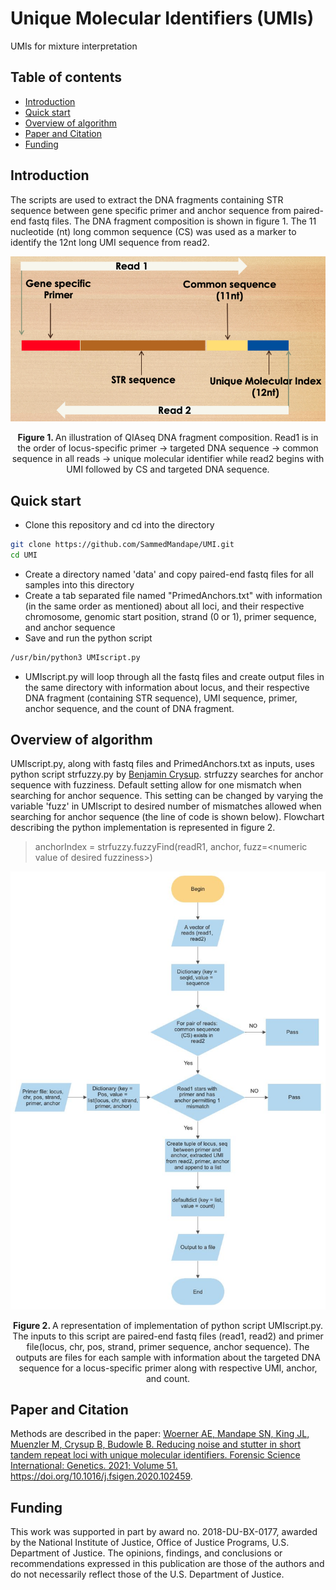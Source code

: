 <!-- PROJECT TITLE -->
# Unique Molecular Identifiers (UMIs)
UMIs for mixture interpretation

<!-- TABLE OF CONTENTS -->
## Table of contents
* [Introduction](#introduction)
* [Quick start](#quick-start)
* [Overview of algorithm](#overview-of-algorithm)
* [Paper and Citation](#paper-and-citation)
* [Funding](#funding)


<!-- Introduction -->
## Introduction
The scripts are used to extract the DNA fragments containing STR sequence between gene specific primer and anchor sequence from paired-end fastq files. The DNA fragment composition is shown in figure 1. The 11 nucleotide (nt) long common sequence (CS) was used as a marker to identify the 12nt long UMI sequence from read2.

<p align="center">
<img src="images/DNAfragComp.png" alt="Image">
<p style="text-align: center;"><strong>Figure 1. </strong> An illustration of QIAseq DNA fragment composition. Read1 is in the order of locus-specific primer -> targeted DNA sequence -> common sequence in all reads -> unique molecular identifier while read2 begins with UMI followed by CS and targeted DNA sequence.
</p>


<!-- Quick start -->
## Quick start  
* Clone this repository and cd into the directory
```bash
git clone https://github.com/SammedMandape/UMI.git
cd UMI
```

* Create a directory named 'data' and copy paired-end fastq files for all samples into this directory
* Create a tab separated file named "PrimedAnchors.txt" with information (in the same order as mentioned) about all loci, and their respective chromosome, genomic start position, strand (0 or 1), primer sequence, and anchor sequence
* Save and run the python script
```bash
/usr/bin/python3 UMIscript.py
```

* UMIscript.py will loop through all the fastq files and create output files in the same directory with information about locus, and their respective DNA fragment (containing STR sequence), UMI sequence, primer, anchor sequence, and the count of DNA fragment.


<!-- Overview of algorithm -->
## Overview of algorithm
UMIscript.py, along with fastq files and PrimedAnchors.txt as inputs, uses python script strfuzzy.py by [Benjamin Crysup](https://github.com/Benjamin-Crysup). strfuzzy searches for anchor sequence with fuzziness. Default setting allow for one mismatch when searching for anchor sequence. This setting can be changed by varying the variable 'fuzz' in UMIscript to desired number of mismatches allowed when searching for anchor sequence (the line of code is shown below). Flowchart describing the python implementation is represented in figure 2.

> anchorIndex = strfuzzy.fuzzyFind(readR1, anchor, fuzz=\<numeric value of desired fuzziness\>)

<p align="center">
<img src="images/Algo_flowchart.jpg" alt="Image">
<p style="text-align: center;"><strong>Figure 2. </strong> A representation of implementation of python script UMIscript.py. The inputs to this script are paired-end fastq files (read1, read2) and primer file(locus, chr, pos, strand, primer sequence, anchor sequence). The outputs are files for each sample with information about the targeted DNA sequence for a locus-specific primer along with respective UMI, anchor, and count.
</p>
</p>

## Paper and Citation
Methods are described in the paper: [Woerner AE, Mandape SN, King JL, Muenzler M, Crysup B, Budowle B. Reducing noise and stutter in short tandem repeat loci with unique molecular identifiers. Forensic Science International: Genetics. 2021; Volume 51.](http://www.sciencedirect.com/science/article/pii/S1872497320302313)
https://doi.org/10.1016/j.fsigen.2020.102459.


## Funding
This work was supported in part by award no. 2018-DU-BX-0177, awarded by the National Institute of Justice, Office of Justice Programs, U.S. Department of Justice. The opinions, findings, and conclusions or recommendations expressed in this publication are those of the authors and do not necessarily reflect those of the U.S. Department of Justice.
